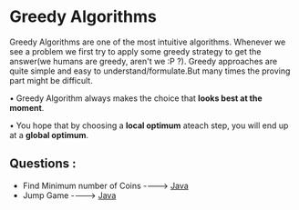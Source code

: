 # Greedy Algorithms

Greedy Algorithms are one of the most intuitive algorithms. Whenever we see a problem we first try to apply some greedy strategy to get the answer(we humans are greedy, aren't we :P ?). Greedy approaches are quite simple and easy to understand/formulate.But many times the proving part might be difficult.

• Greedy Algorithm always makes the choice that **looks best at the moment**.

• You hope that by choosing a **local optimum** ateach step, you will end up at a **global optimum**.

## Questions :
 * Find Minimum number of Coins ----> [Java](/Code/Java/greedyalgo.java)
 * Jump Game ----> [Java](/Code/Java/Jump_Game.java)
